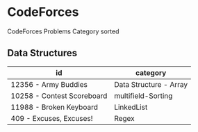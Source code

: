 # CodeForces
CodeForces Problems Category sorted

## Data Structures

| id  | category |
| ------------- | ------------- |
| 12356 - Army Buddies  | Data Structure - Array  |
| 10258 - Contest Scoreboard  | multifield-Sorting  |
| 11988 - Broken Keyboard   | LinkedList  |
| 409 - Excuses, Excuses!   | Regex  |
